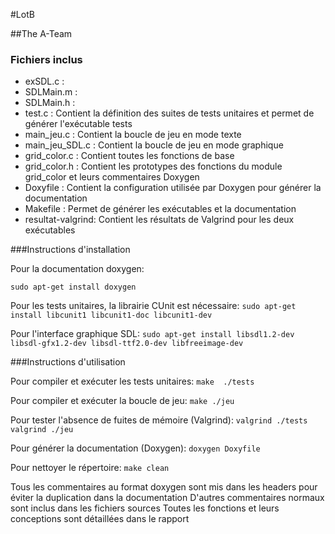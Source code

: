 #LotB

##The A-Team

### Fichiers inclus
* exSDL.c : 
* SDLMain.m :
* SDLMain.h :
* test.c : Contient la définition des suites de tests unitaires et permet de générer l'exécutable tests
* main_jeu.c : Contient la boucle de jeu en mode texte
* main_jeu_SDL.c : Contient la boucle de jeu en mode graphique
* grid_color.c : Contient toutes les fonctions de base
* grid_color.h : Contient les prototypes des fonctions du module grid_color et leurs commentaires Doxygen
* Doxyfile : Contient la configuration utilisée par Doxygen pour générer la documentation
* Makefile : Permet de générer les exécutables et la documentation
* resultat-valgrind: Contient les résultats de Valgrind pour les deux exécutables


###Instructions d'installation

Pour la documentation doxygen:

`sudo apt-get install doxygen`

Pour les tests unitaires, la librairie CUnit est nécessaire:
`sudo apt-get install libcunit1 libcunit1-doc libcunit1-dev`

Pour l'interface graphique SDL:
`sudo apt-get install libsdl1.2-dev libsdl-gfx1.2-dev libsdl-ttf2.0-dev libfreeimage-dev`

###Instructions d'utilisation

Pour compiler et exécuter les tests unitaires:
`make 
./tests`

Pour compiler et exécuter la boucle de jeu:
`make
./jeu`

Pour tester l'absence de fuites de mémoire (Valgrind):
`valgrind ./tests
valgrind ./jeu`

Pour générer la documentation (Doxygen):
`doxygen Doxyfile`

Pour nettoyer le répertoire:
`make clean`

Tous les commentaires au format doxygen sont mis dans les headers pour éviter la duplication dans la documentation
D'autres commentaires normaux sont inclus dans les fichiers sources
Toutes les fonctions et leurs conceptions sont détaillées dans le rapport 



